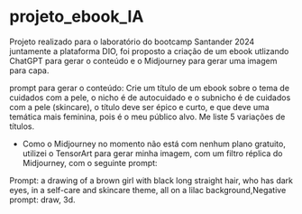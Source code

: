 # projeto_ebook_IA
Projeto realizado para o laboratório do bootcamp Santander 2024 juntamente a plataforma DIO, foi proposto a criação de um ebook utlizando ChatGPT para gerar o conteúdo e o Midjourney para gerar uma imagem para capa.


prompt para gerar o conteúdo: Crie um título de um ebook sobre o tema de cuidados com a pele, o nicho é de autocuidado e o subnicho é de cuidados com a pele (skincare), o título deve ser épico e curto, e que deve uma temática mais feminina, pois é o meu público alvo. Me liste 5 variações de títulos.

- Como o Midjourney no momento não está com nenhum plano gratuito, utilizei o TensorArt para gerar minha imagem, com um filtro réplica do Midjourney, com o seguinte prompt:

Prompt: a drawing of a brown girl with black long straight hair, who has dark eyes, in a self-care and skincare theme, all on a lilac background,Negative prompt: draw, 3d.
